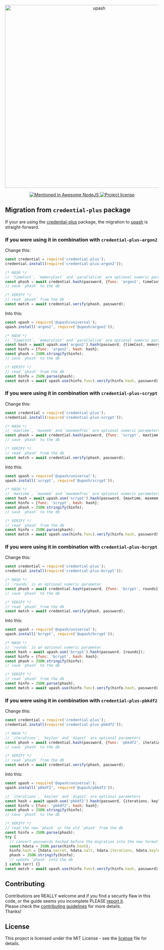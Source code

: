 <p align="center">
  <a href="https://github.com/simonepri/upash">
    <img src="https://github.com/simonepri/upash/raw/master/media/upash.png" alt="upash" width="600"/>
  </a>
</p>
<p align="center">
  <!-- Mentioned - Awesome NodeJS -->
  <a href="https://github.com/sindresorhus/awesome-nodejs#security">
    <img src="https://awesome.re/mentioned-badge.svg" alt="Mentioned in Awesome NodeJS" />
  </a>
  <!-- License - MIT -->
  <a href="https://github.com/simonepri/upash/tree/master/license">
    <img src="https://img.shields.io/github/license/simonepri/upash.svg" alt="Project license" />
  </a>
</p>

## Migration from `credential-plus` package
If your are using the [credential-plus][npm:credential-plus] package, the
migration to [upash][upash] is straight-forward.  

### If you were using it in combination with `credential-plus-argon2`
Change this:

```js
const credential = require('credential-plus');
credential.install(require('credential-plus-argon2'));

/* HASH */
// `timeCost`, `memoryCost` and `parallelism` are optional numeric parameters
const phash = await credential.hash(password, {func: 'argon2', timeCost, memoryCost, parallelism});
// save `phash` to the db

/* VERIFY */
// read `phash` from the db
const match = await credential.verify(phash, password);
```

Into this:

```js
const upash = require('@upash/universal');
upash.install('argon2', require('@upash/argon2'));

/* HASH */
// `timeCost`, `memoryCost` and `parallelism` are optional numeric parameters
const hash = await upash.use('argon2').hash(password, {timeCost, memoryCost, parallelism});
const hinfo = {func: 'argon2', hash: hash};
const phash = JSON.stringify(hinfo);
// save `phash` to the db

/* VERIFY */
// read `phash` from the db
const hinfo = JSON.parse(phash);
const match = await upash.use(hinfo.func).verify(hinfo.hash, password);
```

### If you were using it in combination with `credential-plus-scrypt`
Change this:

```js
const credential = require('credential-plus');
credential.install(require('credential-plus-scrypt'));

/* HASH */
// `maxtime`, `maxmem` and `maxmemfrac` are optional numeric parameters
const phash = await credential.hash(password, {func: 'scrypt', maxtime, maxmem, maxmemfrac});
// save `phash` to the db

/* VERIFY */
// read `phash` from the db
const match = await credential.verify(phash, password);
```

Into this:

```js
const upash = require('@upash/universal');
upash.install('scrypt', require('@upash/scrypt'));

/* HASH */
// `maxtime`, `maxmem` and `maxmemfrac` are optional numeric parameters
const hash = await upash.use('scrypt').hash(password, {maxtime, maxmem, maxmemfrac});
const hinfo = {func: 'scrypt', hash: hash};
const phash = JSON.stringify(hinfo);
// save `phash` to the db

/* VERIFY */
// read `phash` from the db
const hinfo = JSON.parse(phash);
const match = await upash.use(hinfo.func).verify(hinfo.hash, password);
```

### If you were using it in combination with `credential-plus-bcrypt`
Change this:

```js
const credential = require('credential-plus');
credential.install(require('credential-plus-bcrypt'));

/* HASH */
// `rounds` is an optional numeric parameter
const phash = await credential.hash(password, {func: 'bcrypt', rounds});
// save `phash` to the db

/* VERIFY */
// read `phash` from the db
const match = await credential.verify(phash, password);
```

Into this:

```js
const upash = require('@upash/universal');
upash.install('bcrypt', require('@upash/bcrypt'));

/* HASH */
// `rounds` is an optional numeric parameter
const hash = await upash.use('bcrypt').hash(password, {rounds});
const hinfo = {func: 'bcrypt', hash: hash};
const phash = JSON.stringify(hinfo);
// save `phash` to the db

/* VERIFY */
// read `phash` from the db
const hinfo = JSON.parse(phash);
const match = await upash.use(hinfo.func).verify(hinfo.hash, password);
```

### If you were using it in combination with `credential-plus-pbkdf2`
Change this:

```js
const credential = require('credential-plus');
credential.install(require('credential-plus-pbkdf2'));

/* HASH */
// `iterations`, `keylen` and `digest` are optional parameters
const phash = await credential.hash(password, {func: 'pbkdf2', iterations, keylen, digest});
// save `phash` to the db

/* VERIFY */
// read `phash` from the db
const match = await credential.verify(phash, password);
```

Into this:

```js
const upash = require('@upash/universal');
upash.install('pbkdf2', require('@upash/pbkdf2'));

// `iterations`, `keylen` and `digest` are optional parameters
const hash = await upash.use('pbkdf2').hash(password, {iterations, keylen, digest});
const hinfo = {func: 'pbkdf2', hash: hash};
const phash = JSON.stringify(hinfo);
// save `phash` to the db

/* VERIFY */
// read the new `phash` or the old `phash` from the db
const hinfo = JSON.parse(phash);
try {
  // convert passwords hashed before the migration into the new format
  const hdata = JSON.parse(hinfo.hash);
  hinfo.hash = [hdata.secret, hdata.salt, hdata.iterations, hdata.keylen, hdata.digest].join(',');
  phash = JSON.stringify(hinfo);
  // update `phash` into the db
} catch (err) {}
const match = await upash.use(hinfo.func).verify(hinfo.hash, password);
```

## Contributing
Contributions are REALLY welcome and if you find a security flaw in this code,
or the guide seems you incomplete PLEASE [report it][new issue].  
Please check the [contributing guidelines][contributing] for more details.  
Thanks!

## License
This project is licensed under the MIT License - see the [license][license] file for details.

<!-- Links -->
[upash]: https://github.com/simonepri/upash

[new issue]: https://github.com/simonepri/upash-scrypt/issues/new

[license]: https://github.com/simonepri/upash/tree/master/license
[contributing]: https://github.com/simonepri/upash-scrypt/tree/master/.github/contributing.md

[npm:credential-plus]: https://www.npmjs.com/package/credential-plus

